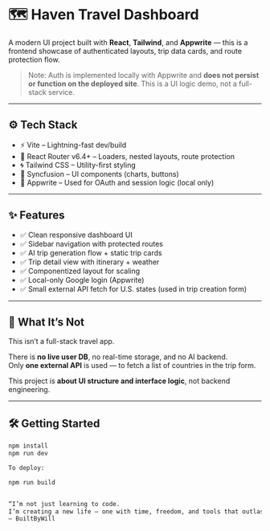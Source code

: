 # 🗺️ Haven Travel Dashboard

A modern UI project built with **React**, **Tailwind**, and **Appwrite** — this is a frontend showcase of authenticated layouts, trip data cards, and route protection flow.

> Note: Auth is implemented locally with Appwrite and **does not persist or function on the deployed site**. This is a UI logic demo, not a full-stack service.

---

## ⚙️ Tech Stack

- ⚡️ Vite – Lightning-fast dev/build
- 🧩 React Router v6.4+ – Loaders, nested layouts, route protection
- 🌀 Tailwind CSS – Utility-first styling
- 💼 Syncfusion – UI components (charts, buttons)
- 🔐 Appwrite – Used for OAuth and session logic (local only)

---

## ✨ Features

- ✅ Clean responsive dashboard UI
- ✅ Sidebar navigation with protected routes
- ✅ AI trip generation flow + static trip cards
- ✅ Trip detail view with itinerary + weather
- ✅ Componentized layout for scaling
- ✅ Local-only Google login (Appwrite)
- ✅ Small external API fetch for U.S. states (used in trip creation form)

---

## 🚫 What It’s Not

This isn’t a full-stack travel app.

There is **no live user DB**, no real-time storage, and no AI backend.  
Only **one external API** is used — to fetch a list of countries in the trip form.

This project is **about UI structure and interface logic**, not backend engineering.

---

## 🛠️ Getting Started

```bash
npm install
npm run dev

To deploy:

npm run build


“I’m not just learning to code.
I’m creating a new life — one with time, freedom, and tools that outlast me.”
— BuiltByWill